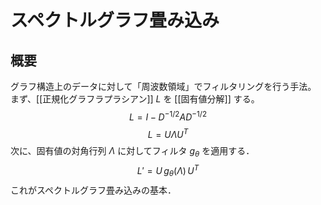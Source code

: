 # スペクトルグラフ畳み込み

## 概要
グラフ構造上のデータに対して「周波数領域」でフィルタリングを行う手法。
まず、[[正規化グラフラプラシアン]] $L$ を [[固有値分解]] する。
$$
L = I - D^{-1/2} A D^{-1/2}
$$
$$
L = U \Lambda U^T
$$
次に、固有値の対角行列 $\Lambda$ に対してフィルタ $g_{\theta}$ を適用する．
$$
L' = U\,g_{\theta}(\Lambda)\,U^T
$$
これがスペクトルグラフ畳み込みの基本．